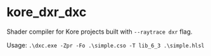 # kore_dxr_dxc

Shader compiler for Kore projects built with `--raytrace dxr` flag.

Usage: `.\dxc.exe -Zpr -Fo .\simple.cso -T lib_6_3 .\simple.hlsl`
